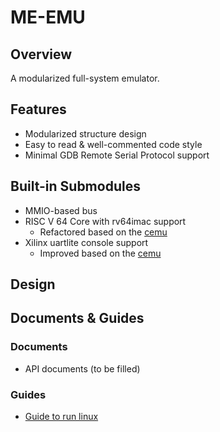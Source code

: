 # ME-EMU
## Overview
A modularized full-system emulator.

## Features
- Modularized structure design
- Easy to read & well-commented code style
- Minimal GDB Remote Serial Protocol support

## Built-in Submodules
- MMIO-based bus
- RISC V 64 Core with rv64imac support
  - Refactored based on the [cemu](https://github.com/cyyself/cemu)
- Xilinx uartlite console support
  - Improved based on the [cemu](https://github.com/cyyself/cemu)

## Design
<!-- ![design](me-emu.svg) -->

## Documents & Guides
### Documents
- API documents (to be filled)
### Guides
- [Guide to run linux](docs/GuideToRunLinux.md)
